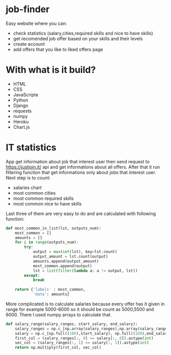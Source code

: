 # job-finder

Easy website where you can:
- check statistics (salary,cities,required skills and nice to have skills)
- get recomended job offer based on your skills and their levels
- create account 
- add offers that you like to liked offers page


# With what is it build?
- HTML
- CSS
- JavaScripte
- Python
- Django
- requests
- numpy
- Heroku
- Chart.js


# IT statistics
App get information about job that interest user then send request to https://justjoin.it/ api and get informations about all offers.
After that it run filtering function that get informations only about jobs that interest user. Next step is to count:
- salaries chart
- most common cities
- most common required skills
- most common nice to have skills

Last three of them are very easy to do and are calculated with following function:
```python
def most_common_in_list(lst, outputs_num):
    most_common = []
    amounts = []
    for i in range(outputs_num):
        try:
            output = max(set(lst), key=lst.count)
            output_amount = lst.count(output)
            amounts.append(output_amount)
            most_common.append(output)
            lst = list(filter(lambda a: a != output, lst))
        except:
            break
    
    return {'labels' : most_common, 
            'data': amounts}
```

More complicated is to calculate salaries because every offer has it given in range for example 5000-6000 so it should be count as 5000,5500 and 6000.
There I used numpy arrays to calculate that.
```python
def salary_range(salary_ranges, start_salary, end_salary):
    salary_ranges = np.c_[np.array(salary_ranges),np.array(salary_ranges)]
    salary = np.c_[np.full((100),start_salary), np.full((100),end_salary)]
    first_col = (salary_ranges[:, 0] >= salary[:, 0]).astype(int)
    sec_col = (salary_ranges[:, 1] <= salary[:, 1]).astype(int)
    return np.multiply(first_col, sec_col)
```
